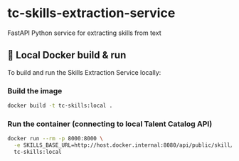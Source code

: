 # tc-skills-extraction-service
FastAPI Python service for extracting skills from text

## 🐳 Local Docker build & run

To build and run the Skills Extraction Service locally:

### Build the image
```bash
docker build -t tc-skills:local .
```

### Run the container (connecting to local Talent Catalog API)
```bash
docker run --rm -p 8000:8000 \
  -e SKILLS_BASE_URL=http://host.docker.internal:8080/api/public/skill/names \
  tc-skills:local
```
